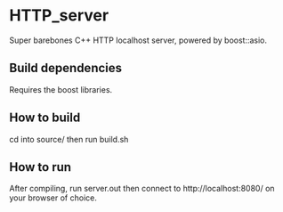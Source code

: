 # HTTP_server
Super barebones C++ HTTP localhost server, powered by boost::asio.

## Build dependencies
Requires the boost libraries.

## How to build
cd into source/ then run build.sh

## How to run
After compiling, run server.out then connect to http://localhost:8080/ on your browser of choice.